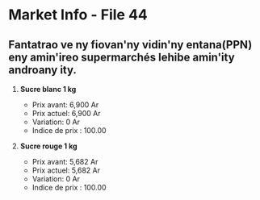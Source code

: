 # Market Info - File 44

## Fantatrao ve ny fiovan'ny vidin'ny entana(PPN) eny amin'ireo supermarchés lehibe amin'ity androany ity.

1. **Sucre blanc 1 kg**
   - Prix avant: 6,900 Ar
   - Prix actuel: 6,900 Ar
   - Variation: 0 Ar
   - Indice de prix : 100.00

2. **Sucre rouge 1 kg**
   - Prix avant: 5,682 Ar
   - Prix actuel: 5,682 Ar
   - Variation: 0 Ar
   - Indice de prix : 100.00

